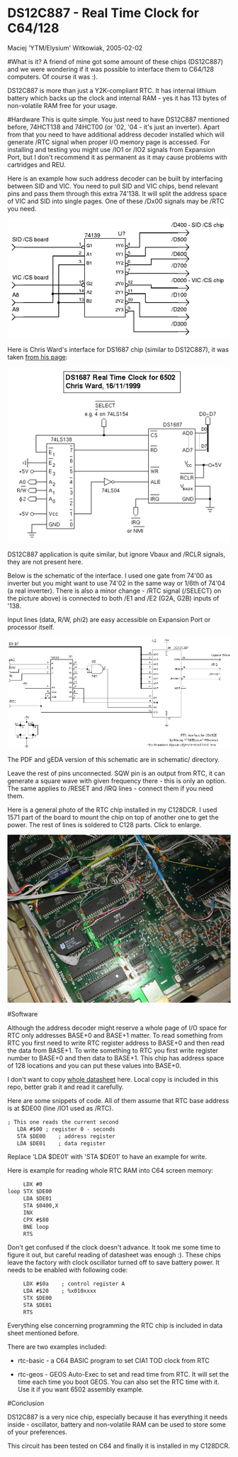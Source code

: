 DS12C887 - Real Time Clock for C64/128
======================================

Maciej 'YTM/Elysium' Witkowiak, 2005-02-02


#What is it?
A friend of mine got some amount of these chips (DS12C887) and we were wondering if it was possible
to interface them to C64/128 computers. Of course it was :).

DS12C887 is more than just a Y2K-compliant RTC. It has internal lithium battery which backs up
the clock and internal RAM - yes it has 113 bytes of non-volatile RAM free for your usage.

#Hardware
This is quite simple. You just need to have DS12C887 mentioned before, 74HCT138 and 74HCT00 (or '02,
'04 - it's just an inverter). Apart from that you need to have additional address decoder installed
which will generate /RTC signal when proper I/O memory page is accessed. For installing and testing
you might use /IO1 or /IO2 signals from Expansion Port, but I don't recommend it as permanent as it
may cause problems with cartridges and REU.

Here is an example how such address decoder can be built by interfacing between SID and VIC. You need
to pull SID and VIC chips, bend relevant pins and pass them through this extra 74'138. It will split the
address space of VIC and SID into single pages. One of these /Dx00 signals may be /RTC you need.

![c64 address decoder](/c64-address-decoder.png?raw=true)

Here is Chris Ward's interface for DS1687 chip (similar to DS12C887), it was taken
[from his page](http://home.freeuk.net/c.ward/6502/):

![Ward's interface](/ds1687.png?raw=true)

DS12C887 application is quite similar, but ignore Vbaux and /RCLR signals, they are not present here.

Below is the schematic of the interface. I used one gate from 74'00 as inverter but you might want to use
74'02 in the same way or 1/6th of 74'04 (a real inverter). There is also a minor change - /RTC signal (/SELECT)
on the picture above) is connected to both /E1 and /E2 (G2A, G2B) inputs of '138.

Input lines (data, R/W, phi2) are easy accessible on Expansion Port or processor itself.

![DS12C887 interface to C64/128](/ds12c887.png?raw=true)

The PDF and gEDA version of this schematic are in schematic/ directory.

Leave the rest of pins unconnected. SQW pin is an output from RTC, it can generate a square wave
with given frequency there - this is only an option. The same applies to /RESET and /IRQ lines -
connect them if you need them.

Here is a general photo of the RTC chip installed in my C128DCR. I used 1571 part of the board to
mount the chip on top of another one to get the power. The rest of lines is soldered to C128 parts.
Click to enlarge.


![RTC - top view](/ds12c887.jpg?raw=true)

#Software

Although the address decoder might reserve a whole page of I/O space for RTC only addresses
BASE+0 and BASE+1 matter. To read something from RTC you first need to write RTC register address to
BASE+0 and then read the data from BASE+1. To write something to RTC you first write register number
to BASE+0 and then data to BASE+1. This chip has address space of 128 locations and you can put
these values into BASE+0.

I don't want to copy [whole datasheet](http://pdfserv.maxim-ic.com/arpdf/DS12C887.pdf) here.
Local copy is included in this repo, better grab it and read it carefully.

Here are some snippets of code. All of them assume that RTC base address is at $DE00 (line
/IO1 used as /RTC).
```
; This one reads the current second
   LDA #$00	; register 0 - seconds
   STA $DE00	; address register
   LDA $DE01	; data register
```

Replace 'LDA $DE01' with 'STA $DE01' to have an example for write.

Here is example for reading whole RTC RAM into C64 screen memory:
```
     LDX #0
loop STX $DE00
     LDA $DE01
     STA $0400,X
     INX
     CPX #$80
     BNE loop
     RTS
```

Don't get confused if the clock doesn't advance. It took me some time to figure it
out, but careful reading of datasheet was enough :). These chips leave the
factory with clock oscillator turned off to save battery power. It needs to be
enabled with following code:

```
     LDX #$0a    ; control register A
     LDA #$20    ; %x010xxxx
     STX $DE00
     STA $DE01
     RTS
```

Everything else concerning programming the RTC chip is included in data sheet mentioned before.

There are two examples included:
- rtc-basic - a C64 BASIC program to set CIA1 TOD clock from RTC

- rtc-geos - GEOS Auto-Exec to set and read time from RTC. It will set the time each time you boot GEOS. You can also set the RTC time with it. Use it if you want 6502 assembly example.

#Conclusion

DS12C887 is a very nice chip, especially because it has everything it needs inside - oscillator,
battery and non-volatile RAM can be used to store some of your preferences.

This circuit has been tested on C64 and finally it is installed in my C128DCR.
